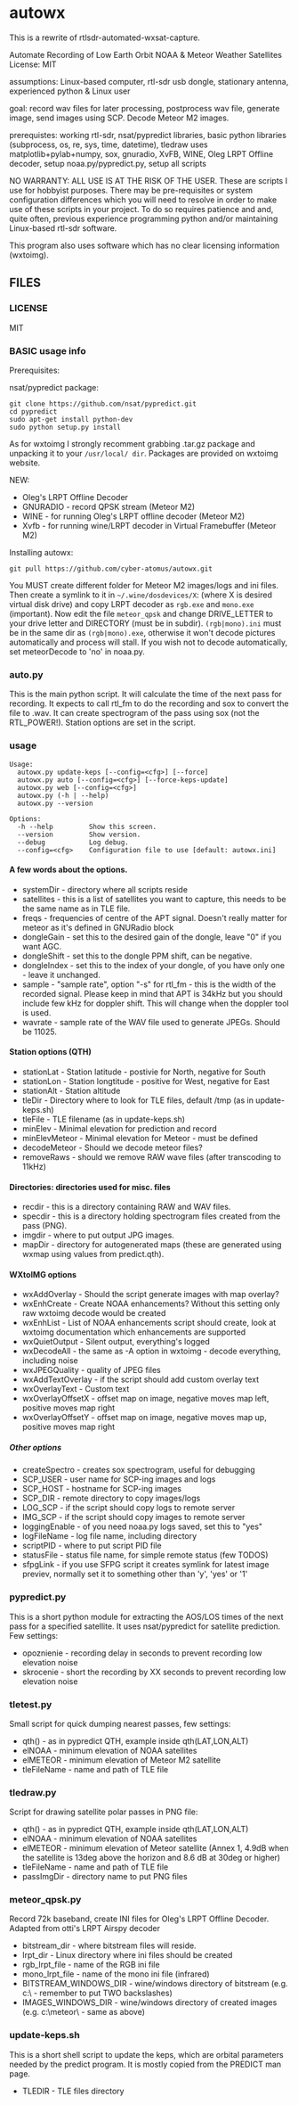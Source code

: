 autowx
==============================
This is a rewrite of rtlsdr-automated-wxsat-capture.

Automate Recording of Low Earth Orbit NOAA & Meteor Weather Satellites
License:  MIT

assumptions: Linux-based computer, rtl-sdr usb dongle, stationary antenna, experienced python & Linux user

goal:  record wav files for later processing, postprocess wav file, generate image, send images using SCP. Decode Meteor M2 images.

prerequistes:  working rtl-sdr, nsat/pypredict libraries, basic python libraries (subprocess, os, re, sys, time, datetime), tledraw uses matplotlib+pylab+numpy, sox, gnuradio, XvFB, WINE, Oleg LRPT Offline decoder, setup noaa.py/pypredict.py, setup all scripts

NO WARRANTY:  ALL USE IS AT THE RISK OF THE USER.  These are scripts I use for hobbyist purposes.  There may
be pre-requisites or system configuration differences which you will need to resolve in order to make use of these scripts in your project.  To do so requires patience and and, quite often, previous experience programming python 
and/or maintaining Linux-based rtl-sdr software.

This program also uses software which has no clear licensing information (wxtoimg).

## FILES

### LICENSE 
MIT 

### BASIC usage info
Prerequisites:

nsat/pypredict package:

    git clone https://github.com/nsat/pypredict.git
    cd pypredict
    sudo apt-get install python-dev
    sudo python setup.py install

As for wxtoimg I strongly recomment grabbing .tar.gz package and unpacking it to your ```/usr/local/ dir```. Packages are provided on wxtoimg website.

NEW:
  - Oleg's LRPT Offline Decoder
  - GNURADIO - record QPSK stream (Meteor M2)
  - WINE - for running Oleg's LRPT offline decoder (Meteor M2)
  - Xvfb - for running wine/LRPT decoder in Virtual Framebuffer (Meteor M2)

Installing autowx:

    git pull https://github.com/cyber-atomus/autowx.git

You MUST create different folder for Meteor M2 images/logs and ini files.
Then create a symlink to it in ```~/.wine/dosdevices/X```: (where X is desired virtual disk drive) and copy LRPT decoder as ```rgb.exe``` and ```mono.exe``` (important).
Now edit the file ```meteor_qpsk``` and change DRIVE_LETTER to your drive letter and DIRECTORY (must be in subdir).
```(rgb|mono).ini``` must be in the same dir as ```(rgb|mono).exe```, otherwise it won't decode pictures automatically and process will stall.
If you wish not to decode automatically, set meteorDecode to 'no' in noaa.py. 

### auto.py
This is the main python script.  It will calculate the time of the next pass for recording.  It expects to call rtl_fm to do the recording and sox to convert the file to .wav. It can create spectrogram of the pass using sox (not the RTL_POWER!).
Station options are set in the script.

### usage
```
Usage:
  autowx.py update-keps [--config=<cfg>] [--force]
  autowx.py auto [--config=<cfg>] [--force-keps-update]
  autowx.py web [--config=<cfg>]
  autowx.py (-h | --help)
  autowx.py --version

Options:
  -h --help         Show this screen.
  --version         Show version.
  --debug           Log debug.
  --config=<cfg>    Configuration file to use [default: autowx.ini]
```

#### A few words about the options.
* systemDir - directory where all scripts reside
* satellites - this is a list of satellites you want to capture, this needs to be the same name as in TLE file.
* freqs - frequencies of centre of the APT signal. Doesn't really matter for meteor as it's defined in GNURadio block
* dongleGain - set this to the desired gain of the dongle, leave "0" if you want AGC.
* dongleShift - set this to the dongle PPM shift, can be negative.
* dongleIndex - set this to the index of your dongle, of you have only one - leave it unchanged.
* sample - "sample rate", option "-s" for rtl_fm - this is the width of the recorded signal. Please keep in mind that APT is 34kHz but you should include few kHz for doppler shift. This will change when the doppler tool is used.
* wavrate - sample rate of the WAV file used to generate JPEGs. Should be 11025.

#### Station options (QTH)
* stationLat - Station latitude - postivie for North, negative for South
* stationLon - Station longtitude - positive for West, negative for East
* stationAlt - Station altitude
* tleDir - Directory where to look for TLE files, default /tmp (as in update-keps.sh)
* tleFile - TLE filename (as in update-keps.sh)
* minElev - Minimal elevation for prediction and record
* minElevMeteor - Minimal elevation for Meteor - must be defined
* decodeMeteor - Should we decode meteor files?
* removeRaws - should we remove RAW wave files (after transcoding to 11kHz)

#### Directories: directories used for misc. files

* recdir - this is a directory containing RAW and WAV files.
* specdir - this is a directory holding spectrogram files created from the pass (PNG).
* imgdir - where to put output JPG images.
* mapDir - directory for autogenerated maps (these are generated using wxmap using values from predict.qth).

#### WXtoIMG options
* wxAddOverlay - Should the script generate images with map overlay?
* wxEnhCreate - Create NOAA enhancements? Without this setting only raw wxtoimg decode would be created
* wxEnhList - List of NOAA enhancements script should create, look at wxtoimg documentation which enhancements are supported
* wxQuietOutput - Silent output, everything's logged
* wxDecodeAll - the same as -A option in wxtoimg - decode everything, including noise
* wxJPEGQuality - quality of JPEG files
* wxAddTextOverlay - if the script should add custom overlay text
* wxOverlayText - Custom text
* wxOverlayOffsetX - offset map on image, negative moves map left, positive moves map right
* wxOverlayOffsetY - offset map on image, negative moves map up, positive moves map right

##### Other options
* createSpectro - creates sox spectrogram, useful for debugging 
* SCP_USER - user name for SCP-ing images and logs
* SCP_HOST - hostname for SCP-ing images
* SCP_DIR - remote directory to copy images/logs
* LOG_SCP - if the script should copy logs to remote server
* IMG_SCP - if the script should copy images to remote server
* loggingEnable - of you need noaa.py logs saved, set this to "yes"
* logFileName - log file name, including directory
* scriptPID - where to put script PID file 
* statusFile - status file name, for simple remote status (few TODOS)
* sfpgLink - if you use SFPG script it creates symlink for latest image previev, normally set it to something other than 'y', 'yes' or '1'


### pypredict.py
This is a short python module for extracting the AOS/LOS times
of the next pass for a specified satellite.  It uses nsat/pypredict for satellite prediction. Few settings:
* opoznienie - recording delay in seconds to prevent recording low elevation noise
* skrocenie - short the recording by XX seconds to prevent recording low elevation noise

### tletest.py
Small script for quick dumping nearest passes, few settings:
* qth() - as in pypredict QTH, example inside qth(LAT,LON,ALT)
* elNOAA - minimum elevation of NOAA satellites
* elMETEOR - minimum elevation of Meteor M2 satellite
* tleFileName - name and path of TLE file

### tledraw.py
Script for drawing satellite polar passes in PNG file:
* qth() - as in pypredict QTH, example inside qth(LAT,LON,ALT)
* elNOAA - minimum elevation of NOAA satellites
* elMETEOR - minimum elevation of Meteor satellite (Annex 1, 4.9dB when the satellite is 13deg above the horizon and 8.6 dB at 30deg or higher)
* tleFileName - name and path of TLE file
* passImgDir - directory name to put PNG files

### meteor_qpsk.py
Record 72k baseband, create INI files for Oleg's LRPT Offline Decoder. Adapted from otti's LRPT Airspy decoder
* bitstream_dir - where bitstream files will reside.
* lrpt_dir - Linux directory where ini files should be created
* rgb_lrpt_file - name of the RGB ini file
* mono_lrpt_file - name of the mono ini file (infrared)
* BITSTREAM_WINDOWS_DIR - wine/windows directory of bitstream (e.g. c:\\ - remember to put TWO backslashes)
* IMAGES_WINDOWS_DIR - wine/windows directory of created images (e.g. c:\\meteor\\ - same as above)

### update-keps.sh
This is a short shell script to update the keps, which are orbital
parameters needed by the predict program.  It is mostly copied from the PREDICT man
page. 
* TLEDIR - TLE files directory

